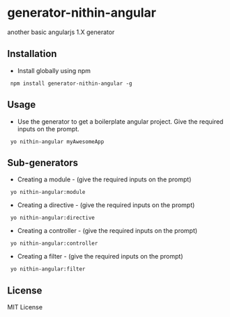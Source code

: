 # generator-nithin-angular
another basic angularjs 1.X generator

Installation
------------
* Install globally using npm
```
 npm install generator-nithin-angular -g
```

Usage
------------
* Use the generator to get a boilerplate angular project. Give the required inputs on the prompt.
```
 yo nithin-angular myAwesomeApp
```

Sub-generators
------------
* Creating a module - (give the required inputs on the prompt)
```
 yo nithin-angular:module
```

* Creating a directive - (give the required inputs on the prompt)
```
 yo nithin-angular:directive
```

* Creating a controller - (give the required inputs on the prompt)
```
 yo nithin-angular:controller
```

* Creating a filter - (give the required inputs on the prompt)
```
 yo nithin-angular:filter
```

License
--------
MIT License
